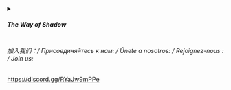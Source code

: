 <details><summary>
  
##### The Way of Shadow
</summary>

> - Toil in the service of others is never wasted
> - Honesty and respect before all else
> - A guru has density of knowledge, a wise person has knowledge of emptiness
> - Pain informs precisely; fear obscures obtusely

######  Any are welcome to give thoughtfully with conscience and accountability. A balanced system performs and looks good; a responsible system serves the will of humanity. May this forever be the driving force behind Machine Learning.

######  Contribute by:

###### -  Sharing a positive experience with Shadowbox on the public web.
###### -  Pointing out awkward translations in Shadowbox and suggesting an edit.
###### -  Taking notes or recording yourself using Shadowbox to share with us.
###### -  Describing, drawing, playing, or coding a new feature or extension for Shadowbox.
###### -  Writing or recording a how-to broadcast involving Shadowbox.
###### -  Answering questions from Shadowbox users in the discussion board.
###### -  Helping us find and fix bugs, or testing that our fixes work afterwards.
###### -  Using our software and letting us know you've enjoyed what we've made!

###### Reciprocation sustains life.
</details>

###### 加入我们：/ Присоединяйтесь к нам: / Únete a nosotros: / Rejoignez-nous : / Join us:
https://discord.gg/RYaJw9mPPe

